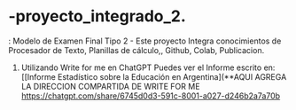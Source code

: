 # -proyecto_integrado_2.
 : Modelo de Examen Final Tipo 2 - Este proyecto Integra conocimientos de Procesador de Texto, Planillas de cálculo,, Github, Colab, Publicacion.
 1. Utilizando Write for me en ChatGPT Puedes ver el Informe escrito en: [[Informe Estadístico sobre la Educación en Argentina](**AQUI AGREGA LA DIRECCION COMPARTIDA DE WRITE FOR ME
https://chatgpt.com/share/6745d0d3-591c-8001-a027-d246b2a7a70b
